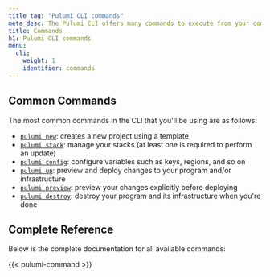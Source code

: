 ```yaml
---
title_tag: "Pulumi CLI commands"
meta_desc: The Pulumi CLI offers many commands to execute from your command-line.
title: Commands
h1: Pulumi CLI commands
menu:
  cli:
    weight: 1
    identifier: commands
---
```


## Common Commands

The most common commands in the CLI that you'll be using are as follows:

* [`pulumi new`](pulumi_new): creates a new project using a template
* [`pulumi stack`](pulumi_stack): manage your stacks (at least one is required to perform an update)
* [`pulumi config`](pulumi_config): configure variables such as keys, regions, and so on
* [`pulumi up`](pulumi_up): preview and deploy changes to your program and/or infrastructure
* [`pulumi preview`](pulumi_preview): preview your changes explicitly before deploying
* [`pulumi destroy`](pulumi_destroy): destroy your program and its infrastructure when you're done

## Complete Reference

Below is the complete documentation for all available commands:

{{< pulumi-command >}}
